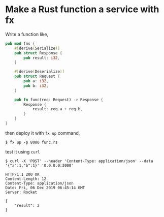 # Make a Rust function a service with fx

Write a function like,

```rust
pub mod fns {
    #[derive(Serialize)]
    pub struct Response {
        pub result: i32,
    }

    #[derive(Deserialize)]
    pub struct Request {
        pub a: i32,
        pub b: i32,
    }

    pub fn func(req: Request) -> Response {
        Response {
            result: req.a + req.b,
        }
    }
}

```

then deploy it with `fx up` command,

```shell
$ fx up -p 8080 func.rs
```

test it using `curl`

```shell
$ curl -X 'POST' --header 'Content-Type: application/json' --data '{"a":1,"b":1}' '0.0.0.0:3000'

HTTP/1.1 200 OK
Content-Length: 12
Content-Type: application/json
Date: Fri, 06 Dec 2019 06:45:14 GMT
Server: Rocket

{
    "result": 2
}
```
